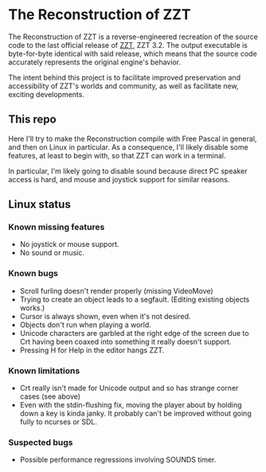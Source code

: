 # The Reconstruction of ZZT

The Reconstruction of ZZT is a reverse-engineered recreation of the source code to the last official release of
[ZZT](https://museumofzzt.com/about-zzt), ZZT 3.2. The output executable is byte-for-byte identical with said
release, which means that the source code accurately represents the original engine's behavior.

The intent behind this project is to facilitate improved preservation and accessibility of ZZT's worlds and community,
as well as facilitate new, exciting developments.

## This repo

Here I'll try to make the Reconstruction compile with Free Pascal in general,
and then on Linux in particular. As a consequence, I'll likely disable some
features, at least to begin with, so that ZZT can work in a terminal.

In particular, I'm likely going to disable sound because direct PC speaker
access is hard, and mouse and joystick support for similar reasons.

## Linux status

### Known missing features

- No joystick or mouse support.
- No sound or music.

### Known bugs

- Scroll furling doesn't render properly (missing VideoMove)
- Trying to create an object leads to a segfault. (Editing existing objects works.)
- Cursor is always shown, even when it's not desired.
- Objects don't run when playing a world.
- Unicode characters are garbled at the right edge of the screen due to Crt having been coaxed into something it really doesn't support.
- Pressing H for Help in the editor hangs ZZT.

### Known limitations

- Crt really isn't made for Unicode output and so has strange corner cases (see above)
- Even with the stdin-flushing fix, moving the player about by holding down a key is kinda janky. It probably can't be improved without going fully to ncurses or SDL.

### Suspected bugs

- Possible performance regressions involving SOUNDS timer.
